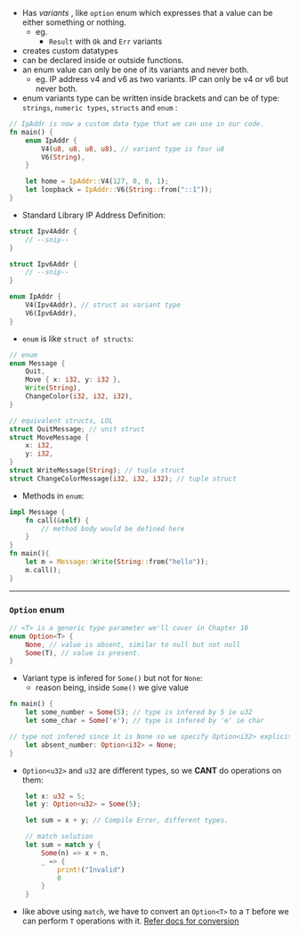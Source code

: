 - Has _variants_ , like `option` enum which expresses that a value can be either something or nothing.
	- eg. 
		- `Result` with `Ok` and `Err` variants
- creates custom datatypes
- can be declared inside or outside functions.
- an enum value can only be one of its variants and never both.
	- eg. IP address v4 and v6 as two variants. IP can only be v4 or v6 but never both.
- enum variants type can be written inside brackets and can be of type: `strings`, `numeric types`, `structs` and `enum` :
```rust
// IpAddr is now a custom data type that we can use in our code.
fn main() {
	enum IpAddr {
	    V4(u8, u8, u8, u8), // variant type is four u8
	    V6(String),
	}

	let home = IpAddr::V4(127, 0, 0, 1);
	let loopback = IpAddr::V6(String::from("::1"));
}
```
- Standard Library IP Address Definition:
```rust
struct Ipv4Addr {
    // --snip--
}

struct Ipv6Addr {
    // --snip--
}

enum IpAddr {
    V4(Ipv4Addr), // struct as variant type
    V6(Ipv6Addr),
}

```
- `enum` is like `struct of structs`:
```rust
// enum 
enum Message {
    Quit,
    Move { x: i32, y: i32 },
    Write(String),
    ChangeColor(i32, i32, i32),
}

// equivalent structs, LOL
struct QuitMessage; // unit struct
struct MoveMessage {
    x: i32,
    y: i32,
}
struct WriteMessage(String); // tuple struct
struct ChangeColorMessage(i32, i32, i32); // tuple struct

```
- Methods in `enum`:
```rust
impl Message {
	fn call(&self) {
		// method body would be defined here
	}
}
fn main(){
	let m = Message::Write(String::from("hello"));
	m.call();
}
```

---

### `Option` enum
```rust
// <T> is a generic type parameter we'll cover in Chapter 10
enum Option<T> { 
    None, // value is absent, similar to null but not null
    Some(T), // value is present.
}
```
- Variant type is infered for `Some()` but not for `None`:
	- reason being, inside `Some()` we give value
```rust
fn main() {
	let some_number = Some(5); // type is infered by 5 ie u32
	let some_char = Some('e'); // type is infered by 'e' ie char

// type not infered since it is None so we specify Option<i32> explicitly
	let absent_number: Option<i32> = None;
}
```
- `Option<u32>` and `u32` are different types, so we **CANT** do operations on them:
```rust
    let x: u32 = 5;
    let y: Option<u32> = Some(5);

    let sum = x + y; // Compile Error, different types.

	// match solution
	let sum = match y {
		Some(n) => x + n,
		_ => {
			print!("Invalid")
			0
		}
	}
```
- like above using `match`, we have to convert an `Option<T>` to a `T` before we can perform `T` operations with it. [Refer docs for conversion](https://doc.rust-lang.org/std/option/enum.Option.html)